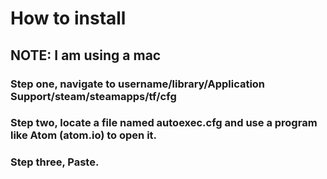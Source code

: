 # How to install
## NOTE: I am using a mac

### Step one, navigate to username/library/Application Support/steam/steamapps/tf/cfg
### Step two, locate a file named autoexec.cfg and use a program like Atom (atom.io) to open it.
### Step three, Paste.
